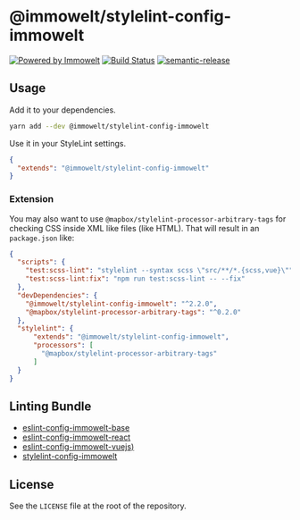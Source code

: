 # @immowelt/stylelint-config-immowelt

[![Powered by Immowelt](https://img.shields.io/badge/powered%20by-immowelt-yellow.svg?colorB=ffb200)](https://stackshare.io/immowelt-group/)
[![Build Status](https://travis-ci.org/ImmoweltGroup/stylelint-config-immowelt.svg?branch=master)](https://travis-ci.org/ImmoweltGroup/stylelint-config-immowelt)
[![semantic-release](https://img.shields.io/badge/%20%20%F0%9F%93%A6%F0%9F%9A%80-semantic--release-e10079.svg)](https://github.com/semantic-release/semantic-release)

## Usage

Add it to your dependencies.

```bash
yarn add --dev @immowelt/stylelint-config-immowelt
```

Use it in your StyleLint settings.

```json
{
  "extends": "@immowelt/stylelint-config-immowelt"
}
```

### Extension

You may also want to use ```@mapbox/stylelint-processor-arbitrary-tags``` for checking CSS inside 
XML like files (like HTML). That will result in an ```package.json``` like:

```json
{
  "scripts": {
    "test:scss-lint": "stylelint --syntax scss \"src/**/*.{scss,vue}\"",
    "test:scss-lint:fix": "npm run test:scss-lint -- --fix"
  },
  "devDependencies": {
    "@immowelt/stylelint-config-immowelt": "^2.2.0",
    "@mapbox/stylelint-processor-arbitrary-tags": "^0.2.0"
  },
  "stylelint": {
      "extends": "@immowelt/stylelint-config-immowelt",
      "processors": [
        "@mapbox/stylelint-processor-arbitrary-tags"
      ]
  }
}
```

## Linting Bundle

* [eslint-config-immowelt-base](https://github.com/ImmoweltGroup/eslint-config-immowelt-base)
* [eslint-config-immowelt-react](https://github.com/ImmoweltGroup/eslint-config-immowelt-react)
* [eslint-config-immowelt-vuejs)](https://github.com/ImmoweltGroup/eslint-config-immowelt-vuejs)
* [stylelint-config-immowelt](https://github.com/ImmoweltGroup/stylelint-config-immowelt)

## License

See the `LICENSE` file at the root of the repository.
